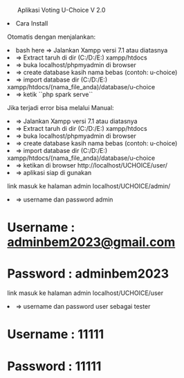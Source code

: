 <ol>Aplikasi Voting U-Choice V 2.0</ol>

<li>Cara Install</li>

<p>Otomatis dengan menjalankan:</p>
<li>bash here => Jalankan Xampp versi 7.1 atau diatasnya</li>
<li>=> Extract taruh di dir (C:/D:/E:) xampp/htdocs</li>
<li>=> buka localhost/phpmyadmin di browser</li>
<li>=> create database kasih nama bebas (contoh: u-choice)</li>
<li>=> import database dir (C:/D:/E:) xampp/htdocs/(nama_file_anda)/database/u-choice</li>
<li>=> ketik ``php spark serve``</li>

<p>Jika terjadi error bisa melalui Manual:</p>
<li>=> Jalankan Xampp versi 7.1 atau diatasnya</li>
<li>=> Extract taruh di dir (C:/D:/E:) xampp/htdocs</li>
<li>=> buka localhost/phpmyadmin di browser</li>
<li>=> create database kasih nama bebas (contoh: u-choice)</li>
<li>=> import database dir (C:/D:/E:) xampp/htdocs/(nama_file_anda)/database/u-choice</li>
<li>=> ketikan di browser http://localhost/UCHOICE/user/</li>
<li>=> aplikasi siap di gunakan</li>


<p>link masuk ke halaman admin localhost/UCHOICE/admin/</p>
<li>=> username dan password admin</li>

# Username : adminbem2023@gmail.com
# Password : adminbem2023

<p>link masuk ke halaman admin localhost/UCHOICE/user</p>
<li>=> username dan password user sebagai tester</li>

# Username : 11111
# Password : 11111
